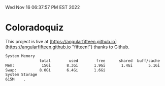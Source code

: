 Wed Nov 16 06:37:57 PM EST 2022

# Coloradoquiz


This project is live at [https://angularfifteen.github.io](https://angularfifteen.github.io "fifteen!") thanks to Github.

```bash
System Memory
               total        used        free      shared  buff/cache   available
Mem:            15Gi       8.3Gi       1.9Gi       1.4Gi       5.1Gi       5.1Gi
Swap:          8.0Gi       6.4Gi       1.6Gi
System Storage
615M	.
